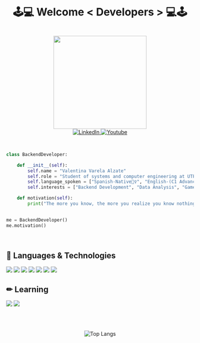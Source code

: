 
<h1 align="center">
  <strong> 🕹💻 Welcome < Developers > 💻🕹</strong>
</h1>
<br>

<div id="header" align="center">
  <img src="https://media.giphy.com/media/qgQUggAC3Pfv687qPC/giphy.gif" width="250"/>
</div>

<div id="badges" align="center">
  <a href="https://www.linkedin.com/in/valentinavarelaalzate/">
    <img src="https://img.shields.io/badge/LinkedIn-blue?style=for-the-badge&logo=linkedin&logoColor=white" alt="LinkedIn"/>
  </a>
  <a href="https://www.youtube.com/channel/UCx0-qBzkJ2xlU4-PFKUBqnQ">
    <img src="https://img.shields.io/badge/YouTube-red?style=for-the-badge&logo=youtube&logoColor=white" alt="Youtube"/>
  </a>
</div>
<br>

```python

class BackendDeveloper:

    def __init__(self):
        self.name = "Valentina Varela Alzate"
        self.role = "Student of systems and computer engineering at UTP"
        self.language_spoken = ["Spanish-Native💁‍♀️", "English-(C1 Advanced ~ C2 Proficient)🌟🌟🌟🌟🌟"]
        self.interests = ["Backend Development", "Data Analysis", "Game Development"]

    def motivation(self):
        print("The more you know, the more you realize you know nothing.")

  
me = BackendDeveloper()
me.motivation()
```
<br>
  
## 💾 Languages & Technologies  
![](https://img.shields.io/badge/Editor-VS_Code-informational?style=flat&logo=visual-studio-code&logoColor=white&color=6aa6f8)
![](https://img.shields.io/badge/Code-Python-informational?style=flat&logo=python&logoColor=white&color=6aa6f8)
![](https://img.shields.io/badge/Code-JavaScript-informational?style=flat&logo=javascript&logoColor=white&color=6aa6f8)
![](https://img.shields.io/badge/Code-C-informational?style=flat&logo=C&logoColor=white&color=6aa6f8)
![](https://img.shields.io/badge/Code-SQL-informational?style=flat&logo=mySQL&logoColor=white&color=6aa6f8)
![](https://img.shields.io/badge/Code-HTML-informational?style=flat&logo=HTML5&logoColor=white&color=6aa6f8)
![](https://img.shields.io/badge/Code-CSS-informational?style=flat&logo=CSS3&logoColor=white&color=6aa6f8)  
  
## ✏ Learning 
![](https://img.shields.io/badge/Code-Golang-informational?style=flat&logo=go&logoColor=white&color=6aa6f8)
![](https://img.shields.io/badge/Code-Java-informational?style=flat&logo=Java&logoColor=white&color=6aa6f8)
  
<br>
<br>
  
<div align=center>
  
  ![Top Langs](https://github-readme-stats.vercel.app/api/top-langs/?username=Valentina17varela)
  
</div>
  
 




